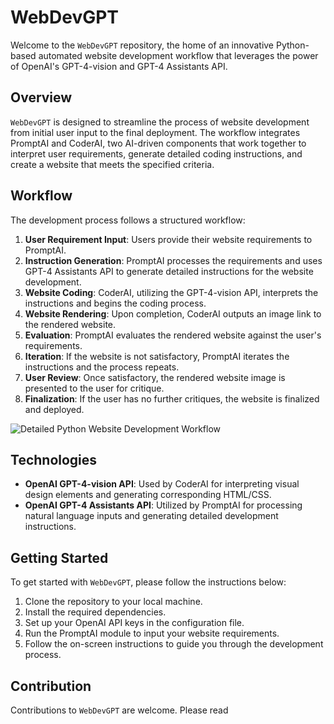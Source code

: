 # WebDevGPT

Welcome to the `WebDevGPT` repository, the home of an innovative Python-based automated website development workflow that leverages the power of OpenAI's GPT-4-vision and GPT-4 Assistants API.

## Overview

`WebDevGPT` is designed to streamline the process of website development from initial user input to the final deployment. The workflow integrates PromptAI and CoderAI, two AI-driven components that work together to interpret user requirements, generate detailed coding instructions, and create a website that meets the specified criteria.

## Workflow

The development process follows a structured workflow:

1. **User Requirement Input**: Users provide their website requirements to PromptAI.
2. **Instruction Generation**: PromptAI processes the requirements and uses GPT-4 Assistants API to generate detailed instructions for the website development.
3. **Website Coding**: CoderAI, utilizing the GPT-4-vision API, interprets the instructions and begins the coding process.
4. **Website Rendering**: Upon completion, CoderAI outputs an image link to the rendered website.
5. **Evaluation**: PromptAI evaluates the rendered website against the user's requirements.
6. **Iteration**: If the website is not satisfactory, PromptAI iterates the instructions and the process repeats.
7. **User Review**: Once satisfactory, the rendered website image is presented to the user for critique.
8. **Finalization**: If the user has no further critiques, the website is finalized and deployed.

![Detailed Python Website Development Workflow](https://imgr.whimsical.com/thumbnails/X1iPfzEe7M53aTg8TgXapJ/L844PY5DWTUTGM6JmAh6oc)

## Technologies

- **OpenAI GPT-4-vision API**: Used by CoderAI for interpreting visual design elements and generating corresponding HTML/CSS.
- **OpenAI GPT-4 Assistants API**: Utilized by PromptAI for processing natural language inputs and generating detailed development instructions.

## Getting Started

To get started with `WebDevGPT`, please follow the instructions below:

1. Clone the repository to your local machine.
2. Install the required dependencies.
3. Set up your OpenAI API keys in the configuration file.
4. Run the PromptAI module to input your website requirements.
5. Follow the on-screen instructions to guide you through the development process.

## Contribution

Contributions to `WebDevGPT` are welcome. Please read

